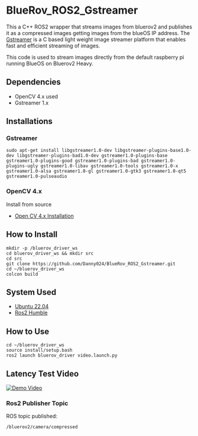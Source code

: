 # BlueRov_ROS2_Gstreamer
This a C++ ROS2 wrapper that streams images from bluerov2 and publishes it as a compressed images getting images from the blueOS IP address.
The [Gstreamer](https://gstreamer.freedesktop.org/) is a C based light weight image streamer platform that enables fast and efficient streaming of images. 


This code is used to stream images directly from the default raspberry pi running BlueOS on Bluerov2 Heavy.



## Dependencies
- OpenCV 4.x used
- Gstreamer 1.x

## Installations
### Gstreamer
```sudo apt-get install libgstreamer1.0-dev libgstreamer-plugins-base1.0-dev libgstreamer-plugins-bad1.0-dev gstreamer1.0-plugins-base gstreamer1.0-plugins-good gstreamer1.0-plugins-bad gstreamer1.0-plugins-ugly gstreamer1.0-libav gstreamer1.0-tools gstreamer1.0-x gstreamer1.0-alsa gstreamer1.0-gl gstreamer1.0-gtk3 gstreamer1.0-qt5 gstreamer1.0-pulseaudio```

### OpenCV 4.x
Install from source
- [Open CV 4.x Installation](https://docs.opencv.org/4.x/d7/d9f/tutorial_linux_install.html)

## How to Install
```
mkdir -p /bluerov_driver_ws
cd bluerov_driver_ws && mkdir src
cd src
git clone https://github.com/Danny024/BlueRov_ROS2_Gstreamer.git
cd ~/bluerov_driver_ws
colcon build
```
## System Used
- [Ubuntu 22.04](https://ubuntu.com/tutorials/install-ubuntu-desktop#2-download-an-ubuntu-image)
- [Ros2 Humble](https://docs.ros.org/en/humble/index.html)

## How to Use 
```
cd ~/bluerov_driver_ws
source install/setup.bash
ros2 launch bluerov_driver video.launch.py
```

## Latency Test Video
[![Demo Video](https://img.youtube.com/vi/TbSJK_imS7o/0.jpg)](https://www.youtube.com/watch?v=TbSJK_imS7o)


### Ros2 Publisher Topic 
ROS topic published:
```
/bluerov2/camera/compressed
```









